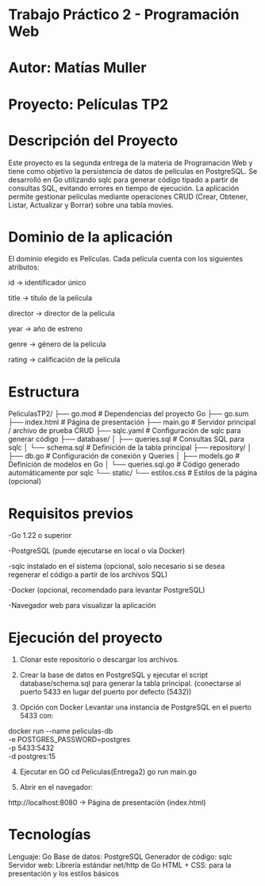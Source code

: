 # Trabajo Práctico 2 - Programación Web

# Autor: Matías Muller
# Proyecto: Películas TP2

# Descripción del Proyecto

Este proyecto es la segunda entrega de la materia de Programación Web y tiene como objetivo la persistencia de datos de películas en PostgreSQL. Se desarrolló en Go utilizando sqlc para generar código tipado a partir de consultas SQL, evitando errores en tiempo de ejecución. La aplicación permite gestionar películas mediante operaciones CRUD (Crear, Obtener, Listar, Actualizar y Borrar) sobre una tabla movies.

# Dominio de la aplicación

El dominio elegido es Películas.
Cada película cuenta con los siguientes atributos:

id → identificador único

title → título de la película

director → director de la película

year → año de estreno

genre → género de la película

rating → calificación de la película

# Estructura

PeliculasTP2/
 ├── go.mod               # Dependencias del proyecto Go
 ├── go.sum
 ├── index.html           # Página de presentación
 ├── main.go              # Servidor principal / archivo de prueba CRUD
 ├── sqlc.yaml            # Configuración de sqlc para generar código
 ├── database/
 │   ├── queries.sql      # Consultas SQL para sqlc
 │   └── schema.sql       # Definición de la tabla principal
 ├── repository/
 │   ├── db.go            # Configuración de conexión y Queries
 │   ├── models.go        # Definición de modelos en Go
 │   └── queries.sql.go   # Código generado automáticamente por sqlc
 └── static/
     └── estilos.css      # Estilos de la página (opcional)



# Requisitos previos

-Go
 1.22 o superior

-PostgreSQL
 (puede ejecutarse en local o vía Docker)

-sqlc
 instalado en el sistema
(opcional, solo necesario si se desea regenerar el código a partir de los archivos SQL)

-Docker (opcional, recomendado para levantar PostgreSQL)

-Navegador web para visualizar la aplicación

# Ejecución del proyecto

1) Clonar este repositorio o descargar los archivos.

2) Crear la base de datos en PostgreSQL y ejecutar el script database/schema.sql para generar la tabla principal.
(conectarse al puerto 5433 en lugar del puerto por defecto (5432))

3) Opción con Docker
Levantar una instancia de PostgreSQL en el puerto 5433 con:

docker run --name peliculas-db \
  -e POSTGRES_PASSWORD=postgres \
  -p 5433:5432 \
  -d postgres:15

4) Ejecutar en GO
cd Peliculas(Entrega2)
go run main.go

5) Abrir en el navegador:

http://localhost:8080
 → Página de presentación (index.html)

# Tecnologías 
Lenguaje: Go
Base de datos: PostgreSQL
Generador de código: sqlc
Servidor web: Librería estándar net/http de Go
HTML + CSS: para la presentación y los estilos básicos